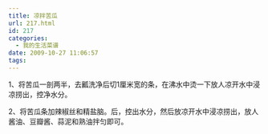 ```yaml
---
title: 凉拌苦瓜
url: 217.html
id: 217
categories:
  - 我的生活菜谱
date: 2009-10-27 11:06:57
tags:
---
```


1、将苦瓜一剖两半，去瓤洗净后切1厘米宽的条，在沸水中烫一下放人凉开水中浸凉捞出，控净水分。  
  
2、将苦瓜条加辣椒丝和精盐脑。后，控出水分，然后放凉开水中浸凉捞出，放人酱油、豆瓣酱、蒜泥和熟油拌匀即可。